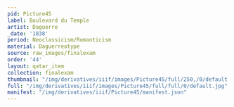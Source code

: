 ```yaml
---
pid: Picture45
label: Boulevard du Temple
artist: Daguerre
_date: '1838'
period: Neoclassicism/Romanticism
material: Daguerreotype
source: raw_images/finalexam
order: '44'
layout: qatar_item
collection: finalexam
thumbnail: "/img/derivatives/iiif/images/Picture45/full/250,/0/default.jpg"
full: "/img/derivatives/iiif/images/Picture45/full/full/0/default.jpg"
manifest: "/img/derivatives/iiif/Picture45/manifest.json"
---
```

